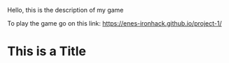 Hello, this is the description of my game

To play the game go on this link: https://enes-ironhack.github.io/project-1/

# This is a Title
